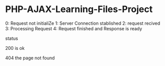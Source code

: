 # PHP-AJAX-Learning-Files-Project
0:  Request not initialiZe
1: Server Connection stablished
2: request recived
3: Processing Request
4: Request finished and Response is ready

status

200 is ok

404 the page not found
